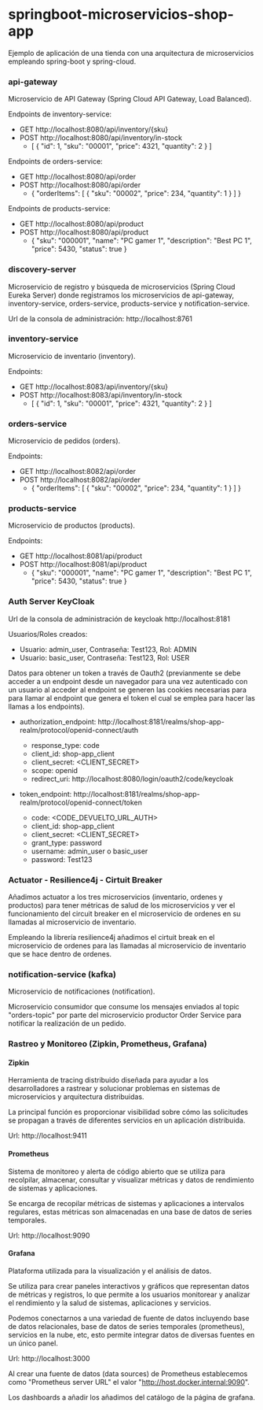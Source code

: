 # springboot-microservicios-shop-app
Ejemplo de aplicación de una tienda con una arquitectura de microservicios empleando spring-boot y spring-cloud.

### api-gateway
Microservicio de API Gateway (Spring Cloud API Gateway, Load Balanced).

Endpoints de inventory-service:
* GET http://localhost:8080/api/inventory/{sku}
* POST http://localhost:8080/api/inventory/in-stock
    * [
          {
              "id": 1,
              "sku": "00001",
              "price": 4321,
              "quantity": 2
          }
      ]
 
Endpoints de orders-service:
* GET http://localhost:8080/api/order
* POST http://localhost:8080/api/order
    * {
          "orderItems": [
              {
                  "sku": "00002",
                  "price": 234,
                  "quantity": 1
              }
          ]
      }

Endpoints de products-service:
* GET http://localhost:8080/api/product
* POST http://localhost:8080/api/product
    * {
          "sku": "000001",
          "name": "PC gamer 1",
          "description": "Best PC 1",
          "price": 5430,
          "status": true
      }


### discovery-server
Microservicio de registro y búsqueda de microservicios (Spring Cloud Eureka Server) donde registramos los microservicios de api-gateway, inventory-service, orders-service, products-service y notification-service.

Url de la consola de administración: http://localhost:8761

### inventory-service
Microservicio de inventario (inventory).

Endpoints:
* GET http://localhost:8083/api/inventory/{sku}
* POST http://localhost:8083/api/inventory/in-stock
  * [
        {
            "id": 1,
            "sku": "00001",
            "price": 4321,
            "quantity": 2
        }
    ]

### orders-service
Microservicio de pedidos (orders).

Endpoints:
* GET http://localhost:8082/api/order
* POST http://localhost:8082/api/order
    * {
        "orderItems": [
            {
                "sku": "00002",
                "price": 234,
                "quantity": 1
            }
        ]
      }

### products-service
Microservicio de productos (products).

Endpoints:
* GET http://localhost:8081/api/product
* POST http://localhost:8081/api/product
    * {
        "sku": "000001",
        "name": "PC gamer 1",
        "description": "Best PC 1",
        "price": 5430,
        "status": true
      }

### Auth Server KeyCloak
Url de la consola de administración de keycloak http://localhost:8181

Usuarios/Roles creados:
- Usuario: admin_user, Contraseña: Test123, Rol: ADMIN
- Usuario: basic_user, Contraseña: Test123, Rol: USER

Datos para obtener un token a través de Oauth2 (previanmente se debe acceder a un endpoint desde un navegador para una vez autenticado con un usuario al acceder al endpoint se generen las cookies necesarias para para llamar al endpoint que genera el token el cual se emplea para hacer las llamas a los endpoints).
- authorization_endpoint: http://localhost:8181/realms/shop-app-realm/protocol/openid-connect/auth
  - response_type: code
  - client_id: shop-app_client
  - client_secret: <CLIENT_SECRET>
  - scope: openid
  - redirect_uri: http://localhost:8080/login/oauth2/code/keycloak

- token_endpoint: http://localhost:8181/realms/shop-app-realm/protocol/openid-connect/token
  - code: <CODE_DEVUELTO_URL_AUTH>
  - client_id: shop-app_client
  - client_secret: <CLIENT_SECRET>
  - grant_type: password
  - username: admin_user o basic_user
  - password: Test123

### Actuator - Resilience4j - Cirtuit Breaker
Añadimos actuator a los tres microservicios (inventario, ordenes y productos) para tener métricas de salud de los microservicios y ver el funcionamiento del circuit breaker en el microservicio de ordenes en su llamadas al microservicio de inventario.

Empleando la librería resilience4j añadimos el cirtuit break en el microservicio de ordenes para las llamadas al microservicio de inventario que se hace dentro de ordenes.

### notification-service (kafka)
Microservicio de notificaciones (notification). 

Microservicio consumidor que consume los mensajes enviados al topic "orders-topic" por parte del microservicio productor Order Service para notificar la realización de un pedido. 


### Rastreo y Monitoreo (Zipkin, Prometheus, Grafana)
#### Zipkin
Herramienta de tracing distribuido diseñada para ayudar a los desarrolladores a rastrear y solucionar problemas en sistemas de microservicios y arquitectura distribuidas.

La principal función es proporcionar visibilidad sobre cómo las solicitudes se propagan a través de diferentes servicios en un aplicación distribuida.

Url: http://localhost:9411

#### Prometheus
Sistema de monitoreo y alerta de código abierto que se utiliza para recolpilar, almacenar, consultar y visualizar métricas y datos de rendimiento de sistemas y aplicaciones.

Se encarga de recopilar métricas de sistemas y aplicaciones a intervalos regulares, estas métricas son almacenadas en una base de datos de series temporales.

Url: http://localhost:9090

#### Grafana
Plataforma utilizada para la visualización y el análisis de datos.

Se utiliza para crear paneles interactivos y gráficos que representan datos de métricas y registros, lo que permite a los usuarios monitorear y analizar el rendimiento y la salud de sistemas, aplicaciones y servicios.

Podemos conectarnos a una variedad de fuente de datos incluyendo base de datos relacionales, base de datos de series temporales (prometheus), servicios en la nube, etc, esto permite integrar datos de diversas fuentes en un único panel.

Url: http://localhost:3000

Al crear una fuente de datos (data sources) de Prometheus establecemos como "Prometheus server URL" el valor "http://host.docker.internal:9090".

Los dashboards a añadir los añadimos del catálogo de la página de grafana.

